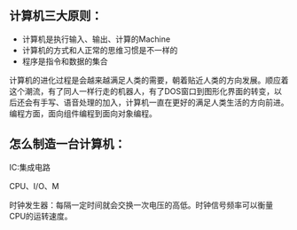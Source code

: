 ## 计算机三大原则：

- 计算机是执行输入、输出、计算的Machine
- 计算机的方式和人正常的思维习惯是不一样的
- 程序是指令和数据的集合

计算机的进化过程是会越来越满足人类的需要，朝着贴近人类的方向发展。顺应着这个潮流，有了同人一样行走的机器人，有了DOS窗口到图形化界面的转变，以后还会有手写、语音处理的加入，计算机一直在更好的满足人类生活的方向前进。编程方面，面向组件编程到面向对象编程。

## 怎么制造一台计算机：

IC:集成电路 

CPU、I/O、M

时钟发生器：每隔一定时间就会交换一次电压的高低。时钟信号频率可以衡量CPU的运转速度。